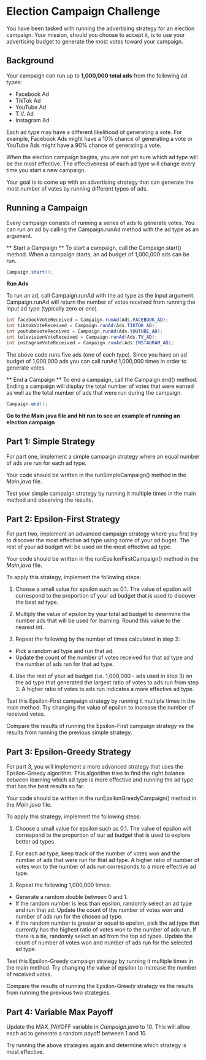 # Election Campaign Challenge

You have been tasked with running the advertising strategy for an election campaign. Your mission, should you choose to accept it, is to use your advertising budget to generate the most votes toward your campaign.

## Background

Your campaign can run up to **1,000,000 total ads** from the following ad types:
- Facebook Ad
- TikTok Ad
- YouTube Ad
- T.V. Ad
- Instagram Ad

Each ad type may have a different likelihood of generating a vote. For example, Facebook Ads might have a 10% chance of generating a vote or YouTube Ads might have a 90% chance of generating a vote.

When the election campaign begins, you are not yet sure which ad type will be the most effective. The effectiveness of each ad type will change every time you start a new campaign.

Your goal is to come up with an advertising strategy that can generate the most number of votes by running different types of ads.

## Running a Campaign
Every campaign consists of running a series of ads to generate votes. You can run an ad by calling the Campaign.runAd method with the ad type as an argument.

** Start a Campaign **
To start a campaign, call the Campaign.start() method. When a campaign starts, an ad budget of 1,000,000 ads can be run.

```java
Campaign.start();
```

**Run Ads**

To run an ad, call Campaign.runAd with the ad type as the input argument. Campaign.runAd will return the number of votes received from running the input ad type (typically zero or one).

```java
int facebookVoteReceived = Campaign.runAd(Ads.FACEBOOK_AD);
int tiktokVoteReceived = Campaign.runAd(Ads.TIKTOK_AD);
int youtubeVoteReceived = Campaign.runAd(Ads.YOUTUBE_AD);
int televisionVoteReceived = Campaign.runAd(Ads.TV_AD);
int instagramVoteReceived = Campaign.runAd(Ads.INSTAGRAM_AD);
```

The above code runs five ads (one of each type). Since you have an ad budget of 1,000,000 ads you can call runAd 1,000,000 times in order to generate votes.

** End a Campaign **
To end a campaign, call the Campaign.end() method. Ending a campaign will display the total number of votes that were earned as well as the total number of ads that were run during the campaign.

```java
Campaign.end();
```

**Go to the Main.java file and hit run to see an example of running an election campaign**

## Part 1: Simple Strategy

For part one, implement a simple campaign strategy where an equal number of ads are run for each ad type. 

Your code should be written in the runSimpleCampaign() method in the *Main.java* file.

Test your simple campaign strategy by running it multiple times in the main method and observing the results.

## Part 2: Epsilon-First Strategy

For part two, implement an advanced campaign strategy where you first try to discover the most effective ad type using some of your ad buget. The rest of your ad budget will be used on the most effective ad type.

Your code should be written in the runEpsilonFirstCampaign() method in the *Main.java* file.

To apply this strategy, implement the following steps:

1. Choose a small value for epsilon such as 0.1. The value of epsilon will correspond to the proportion of your ad budget that is used to discover the best ad type.

2. Multiply the value of epsilon by your total ad budget to determine the number ads that will be used for learning. Round this value to the nearest int.

3. Repeat the following by the number of times calculated in step 2:
- Pick a random ad type and run that ad. 
- Update the count of the number of votes received for that ad type and the number of ads run for that ad type.

4. Use the rest of your ad budget (i.e. 1,000,000 - ads used in step 3) on the ad type that generated the largest ratio of votes to ads run from step 3. A higher ratio of votes to ads run indicates a more effective ad type.

Test this Epsilon-First campaign strategy by running it multiple times in the main method. Try changing the value of epsilon to increase the number of received votes. 

Compare the results of running the Epsilon-First campaign strategy vs the results from running the previous simple strategy.

## Part 3: Epsilon-Greedy Strategy
For part 3, you will implement a more advanced strategy that uses the Epsilon-Greedy algorithm. This algorithm tries to find the right balance between learning which ad type is more effective and running the ad type that has the best results so far.

Your code should be written in the runEpsilonGreedyCampaign() method in the *Main.java* file.

To apply this strategy, implement the following steps:

1. Choose a small value for epsilon such as 0.1. The value of epsilon will correspond to the proportion of our ad budget that is used to explore better ad types.

2. For each ad type, keep track of the number of votes won and the number of ads that were run for that ad type. A higher ratio of number of votes won to the number of ads run corresponds to a more effective ad type.

3. Repeat the following 1,000,000 times:
- Generate a random double between 0 and 1. 
- If the random number is less than epsilon, randomly select an ad type and run that ad. Update the count of the number of votes won and number of ads run for the chosen ad type.
- If the random number is greater or equal to epsilon, pick the ad type that currently has the highest ratio of votes won to the number of ads run. If there is a tie, randomly select an ad from the top ad types. Update the count of number of votes won and number of ads run for the selected ad type. 

Test this Epsilon-Greedy campaign strategy by running it multiple times in the main method. Try changing the value of epsilon to increase the number of received votes. 

Compare the results of running the Epsilon-Greedy strategy vs the results from running the previous two strategies.

## Part 4: Variable Max Payoff

Update the MAX_PAYOFF variable in *Campaign.java* to 10. This will allow each ad to generate a random payoff between 1 and 10. 

Try running the above strategies again and determine which strategy is most effective.
